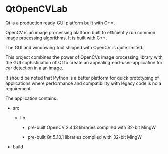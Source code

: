 # QtOpenCVLab
Qt is a production ready GUI platform built with C++.


OpenCV is an image processing platform built to efficiently run common image processing algorithms. It is built with C++.


The GUI and windowing tool shipped with OpenCV is quite limited.


This project combines the power of OpenCVs image processing library with the GUI sophistication of Qt to create an appealing end-user-application for car detection in a an image.


It should be noted that Python is a better platform for quick prototyping of applications where performance and compatibility with legacy code is no a requirement.


The application contains.


- src 

  - lib
 
    - pre-built OpenCV 2.4.13 libraries compiled with 32-bit MingW.
  
    - pre-built Qt 5.10.1 libraries compiled with 32-bit MingW
  
- build
